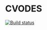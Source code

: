 # CVODES

[![Build status](https://github.com/Open-Systems-Pharmacology/CVODES/actions/workflows/build-and-publish.yml/badge.svg)](https://github.com/Open-Systems-Pharmacology/CVODES/actions/workflows/build-and-publish.yml)

